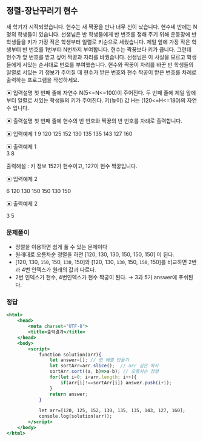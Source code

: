 ## 정렬-장난꾸러기 현수

새 학기가 시작되었습니다. 현수는 새 짝꿍을 만나 너무 신이 났습니다.
현수네 반에는 N명의 학생들이 있습니다. 선생님은 반 학생들에게 반 번호를 정해 주기 위해 운동장에 반 학생들을 키가 가장 작은 학생부터 일렬로 키순으로 세웠습니다. 제일 앞에 가장 작은 학생부터 반 번호를 1번부터 N번까지 부여합니다. 현수는 짝꿍보다 키가 큽니다. 그런데 현수가 앞 번호를 받고 싶어 짝꿍과 자리를 바꿨습니다. 선생님은 이 사실을 모르고 학생들에게 서있는 순서대로 번호를 부여했습니다. 현수와 짝꿍이 자리를 바꾼 반 학생들의 일렬로 서있는 키 정보가 주어질 때 현수가 받은 번호와 현수 짝꿍이 받은 번호를 차례로 출력하는 프로그램을 작성하세요.

▣ 입력설명
첫 번째 줄에 자연수 N(5<=N<=100)이 주어진다.
두 번째 줄에 제일 앞에부터 일렬로 서있는 학생들의 키가 주어진다.
키(높이) 값 H는 (120<=H<=180)의 자연수 입니다.

▣ 출력설명
첫 번째 줄에 현수의 반 번호와 짝꿍의 반 번호를 차례로 출력합니다.

▣ 입력예제 1
9
120 125 152 130 135 135 143 127 160

▣ 출력예제 1
<br>
3 8 

출력해설 : 키 정보 152가 현수이고, 127이 현수 짝꿍입니다.

▣ 입력예제 2
<br>

6
120 130 150 150 130 150

▣ 출력예제 2
<br>

3 5

### 문제풀이

- 정렬을 이용하면 쉽게 풀 수 있는 문제이다
- 원래대로 오름차순 정렬을 하면 [120, 130, 130, 150, 150, 150] 이 된다.
- [120, 130, `150`, 150, `130`, 150]와 [120, 130, `130`, 150, `150`, 150]를 비교하면 2번과 4번 인덱스가 원래의 값과 다르다.
- 2번 인덱스가 현수, 4번인덱스가 현수 짝궁이 된다. → 3과 5가 answer에 푸쉬된다.

### 정답

```jsx
<html>
    <head>
        <meta charset="UTF-8">
        <title>출력결과</title>
    </head>
    <body>
        <script>
            function solution(arr){
                let answer=[]; // 빈 배열 만들기
                let sortArr=arr.slice();  // arr 깊은 복사
                sortArr.sort((a, b)=>a-b); // 오름차순 정렬 
                for(let i=0; i<arr.length; i++){
                    if(arr[i]!==sortArr[i]) answer.push(i+1);
                }
                return answer;
            }

            let arr=[120, 125, 152, 130, 135, 135, 143, 127, 160];
            console.log(solution(arr));
        </script>
    </body>
</html>
```

